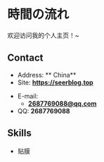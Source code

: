 # 時間の流れ

欢迎访问我的个人主页！\~

<!-- .slide -->

## Contact

- Address: ** China**
- Site: **<https://seerblog.top>**

<!-- .slide vertical=true -->

- E-mail:
  - **[2687769088@qq.com](mailto:2687769088@qq.com)**
- QQ: **2687769088**

<!-- .slide -->

## Skills
- 贴膜
<!-- .slide vertical=true -->

<!-- .slide vertical=true -->
